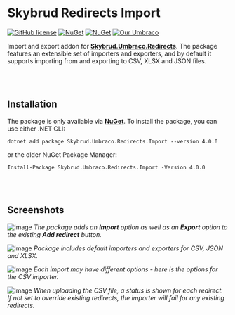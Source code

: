 # Skybrud Redirects Import

[![GitHub license](https://img.shields.io/badge/license-MIT-blue.svg)](LICENSE.md) [![NuGet](https://img.shields.io/nuget/vpre/Skybrud.Umbraco.Redirects.Import.svg)](https://www.nuget.org/packages/Skybrud.Umbraco.Redirects.Import) [![NuGet](https://img.shields.io/nuget/dt/Skybrud.Umbraco.Redirects.Import.svg)](https://www.nuget.org/packages/Skybrud.Umbraco.Redirects.Import) [![Our Umbraco](https://img.shields.io/badge/our-umbraco-%233544B1)](https://our.umbraco.com/packages/website-utilities/skybrud-redirects-import/)

Import and export addon for [**Skybrud.Umbraco.Redirects**](https://github.com/skybrud/Skybrud.Umbraco.Redirects). The package features an extensible set of importers and exporters, and by default it supports importing from and exporting to CSV, XLSX and JSON files.


<br /><br />

## Installation

The package is only available via [**NuGet**](https://www.nuget.org/packages/Skybrud.Umbraco.Redirects.Import). To install the package, you can use either .NET CLI:

```
dotnet add package Skybrud.Umbraco.Redirects.Import --version 4.0.0
```

or the older NuGet Package Manager:

```
Install-Package Skybrud.Umbraco.Redirects.Import -Version 4.0.0
```



<br /><br />

## Screenshots

![image](https://user-images.githubusercontent.com/3634580/187294337-f95fc44c-a058-4e0f-8c31-aed876115ed5.png)
*The package adds an **Import** option as well as an **Export** option to the existing **Add redirect** button.*

![image](https://user-images.githubusercontent.com/3634580/187294360-428ed84e-a0ac-4c56-a2be-85e76fe53e25.png)
*Package includes default importers and exporters for CSV, JSON and XLSX.*

![image](https://user-images.githubusercontent.com/3634580/187294375-eabce1bb-a220-48af-bbb5-63b79a44d08e.png)
*Each import may have different options - here is the options for the CSV importer.*

![image](https://user-images.githubusercontent.com/3634580/187294383-a702e0af-7c94-4d6c-8987-4bfe111bcc31.png)
*When uploading the CSV file, a status is shown for each redirect. If not set to override existing redirects, the importer will fail for any existing redirects.*
